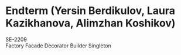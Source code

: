 # Endterm (Yersin Berdikulov, Laura Kazikhanova, Alimzhan Koshikov)
SE-2209 <br>
Factory
Facade
Decorator
Builder
Singleton

